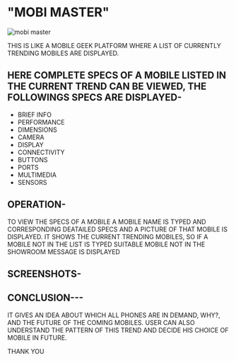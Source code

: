 # "MOBI MASTER"  
![mobi master](https://user-images.githubusercontent.com/69922876/126905899-f4802d68-79e7-4c40-a298-bd69094fc133.png)



THIS IS LIKE A MOBILE GEEK PLATFORM WHERE A LIST OF CURRENTLY TRENDING MOBILES ARE DISPLAYED.

## HERE COMPLETE SPECS OF A MOBILE LISTED IN THE CURRENT TREND CAN BE VIEWED, THE FOLLOWINGS SPECS ARE DISPLAYED-

* BRIEF INFO
* PERFORMANCE
* DIMENSIONS
* CAMERA
* DISPLAY
* CONNECTIVITY
* BUTTONS
* PORTS
* MULTIMEDIA
* SENSORS

## OPERATION-
TO VIEW THE SPECS OF A MOBILE
A MOBILE NAME IS TYPED AND CORRESPONDING DEATAILED SPECS AND A PICTURE OF THAT MOBILE IS DISPLAYED.
IT SHOWS THE CURRENT TRENDING MOBILES, SO IF A MOBILE NOT IN THE LIST IS TYPED SUITABLE MOBILE NOT IN THE SHOWROOM MESSAGE IS DISPLAYED


## SCREENSHOTS-


## CONCLUSION---
IT GIVES AN IDEA ABOUT WHICH ALL PHONES ARE IN DEMAND, WHY?, AND THE FUTURE OF THE COMING MOBILES.
USER CAN ALSO UNDERSTAND THE PATTERN OF THIS TREND AND DECIDE HIS CHOICE OF MOBILE IN FUTURE.


THANK YOU


